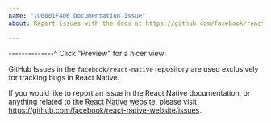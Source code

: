 ```yaml
---
name: "\U0001F4D6 Documentation Issue"
about: Report issues with the docs at https://github.com/facebook/react-native-website/issues.

---
```


--------------^ Click "Preview" for a nicer view!

GitHub Issues in the `facebook/react-native` repository are used exclusively for tracking bugs in React Native.

If you would like to report an issue in the React Native documentation, or anything related to the [React Native website](http://facebook.github.io/react-native), please visit https://github.com/facebook/react-native-website/issues.
